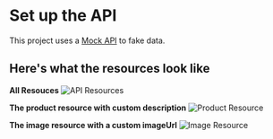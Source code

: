# Set up the API

This project uses a [Mock API](https://mockapi.io/projects) to fake data.

## Here's what the resources look like

**All Resouces**
![API Resources](src/Images/resources.png)

**The product resource with custom description**
![Product Resource](src/Images/product-resource.png)

**The image resource with a custom imageUrl**
![Image Resource](src/Images/images-resource.png)